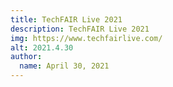 ```yaml
---
title: TechFAIR Live 2021
description: TechFAIR Live 2021
img: https://www.techfairlive.com/
alt: 2021.4.30
author:
  name: April 30, 2021
---
```

